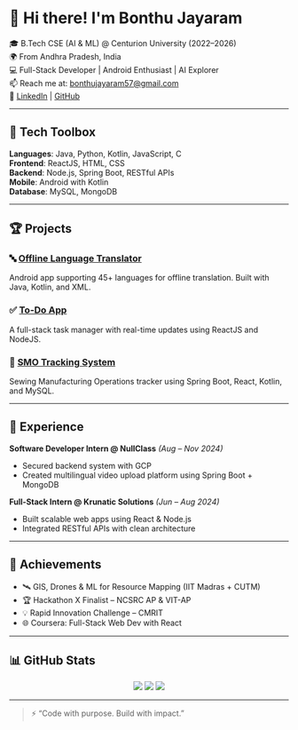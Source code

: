 # 👋 Hi there! I'm Bonthu Jayaram

🎓 B.Tech CSE (AI & ML) @ Centurion University (2022–2026)  
🌍 From Andhra Pradesh, India  
💻 Full-Stack Developer | Android Enthusiast | AI Explorer  
📫 Reach me at: [bonthujayaram57@gmail.com](mailto:bonthujayaram57@gmail.com)  
🔗 [LinkedIn](https://www.linkedin.com/in/jayaram-bonthu-800003255/) | [GitHub](https://github.com/Bonthujayaram)

---

## 🧰 Tech Toolbox
**Languages**: Java, Python, Kotlin, JavaScript, C  
**Frontend**: ReactJS, HTML, CSS  
**Backend**: Node.js, Spring Boot, RESTful APIs  
**Mobile**: Android with Kotlin  
**Database**: MySQL, MongoDB  

---

## 🏆 Projects

### 🔤 [Offline Language Translator](https://github.com/Bonthujayaram/Offline-Languge-Translator-android-app)
Android app supporting 45+ languages for offline translation. Built with Java, Kotlin, and XML.

### ✅ [To-Do App](https://github.com/Bonthujayaram/ToDo-App)
A full-stack task manager with real-time updates using ReactJS and NodeJS.

### 🧵 [SMO Tracking System](https://github.com/Bonthujayaram/SMO-Tracking-System)
Sewing Manufacturing Operations tracker using Spring Boot, React, Kotlin, and MySQL.

---

## 🧠 Experience

**Software Developer Intern @ NullClass** *(Aug – Nov 2024)*  
- Secured backend system with GCP  
- Created multilingual video upload platform using Spring Boot + MongoDB  

**Full-Stack Intern @ Krunatic Solutions** *(Jun – Aug 2024)*  
- Built scalable web apps using React & Node.js  
- Integrated RESTful APIs with clean architecture  

---

## 🏅 Achievements
- 🛰️ GIS, Drones & ML for Resource Mapping (IIT Madras + CUTM)
- 🏆 Hackathon X Finalist – NCSRC AP & VIT-AP
- 💡 Rapid Innovation Challenge – CMRIT
- 🌐 Coursera: Full-Stack Web Dev with React

---

## 📊 GitHub Stats
<p align="center">
  <img src="https://github-readme-stats.vercel.app/api?username=bonthujayaram&show_icons=true&theme=tokyonight" />
  <img src="https://github-readme-streak-stats.herokuapp.com/?user=bonthujayaram&theme=tokyonight" />
  <img src="https://github-readme-stats.vercel.app/api/top-langs/?username=bonthujayaram&layout=compact&theme=tokyonight" />
</p>

---

> ⚡ “Code with purpose. Build with impact.”


